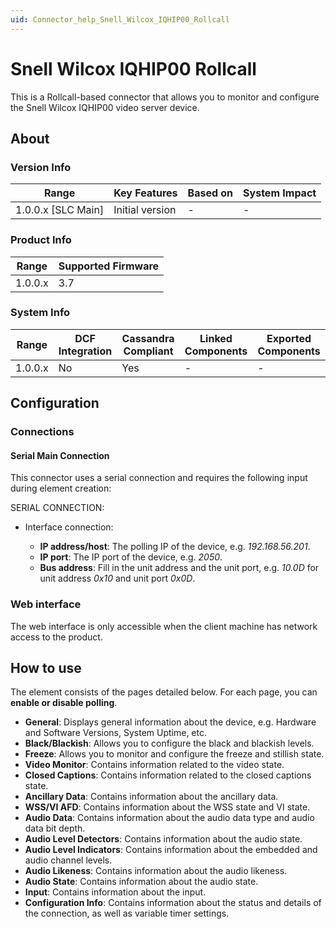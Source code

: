 ```yaml
---
uid: Connector_help_Snell_Wilcox_IQHIP00_Rollcall
---
```


# Snell Wilcox IQHIP00 Rollcall

This is a Rollcall-based connector that allows you to monitor and configure the Snell Wilcox IQHIP00 video server device.

## About

### Version Info

| Range                | Key Features     | Based on     | System Impact     |
|----------------------|------------------|--------------|-------------------|
| 1.0.0.x [SLC Main]   | Initial version  | -            | -                 |

### Product Info

| Range     | Supported Firmware     |
|-----------|------------------------|
| 1.0.0.x   | 3.7                    |

### System Info

| Range     | DCF Integration     | Cassandra Compliant     | Linked Components     | Exported Components     |
|-----------|---------------------|-------------------------|-----------------------|-------------------------|
| 1.0.0.x   | No                  | Yes                     | -                     | -                       |

## Configuration

### Connections

#### Serial Main Connection

This connector uses a serial connection and requires the following input during element creation:

SERIAL CONNECTION:

- Interface connection:

  - **IP address/host**: The polling IP of the device, e.g. *192.168.56.201*.
  - **IP port**: The IP port of the device, e.g. *2050*.
  - **Bus address**: Fill in the unit address and the unit port, e.g. *10.0D* for unit address *0x10* and unit port *0x0D*.

### Web interface

The web interface is only accessible when the client machine has network access to the product.

## How to use

The element consists of the pages detailed below. For each page, you can **enable or disable polling**.

- **General**: Displays general information about the device, e.g. Hardware and Software Versions, System Uptime, etc.
- **Black/Blackish**: Allows you to configure the black and blackish levels.
- **Freeze**: Allows you to monitor and configure the freeze and stillish state.
- **Video Monitor**: Contains information related to the video state.
- **Closed Captions**: Contains information related to the closed captions state.
- **Ancillary Data**: Contains information about the ancillary data.
- **WSS/VI AFD**: Contains information about the WSS state and VI state.
- **Audio Data**: Contains information about the audio data type and audio data bit depth.
- **Audio Level Detectors**: Contains information about the audio state.
- **Audio Level Indicators**: Contains information about the embedded and audio channel levels.
- **Audio Likeness**: Contains information about the audio likeness.
- **Audio State**: Contains information about the audio state.
- **Input**: Contains information about the input.
- **Configuration Info**: Contains information about the status and details of the connection, as well as variable timer settings.
